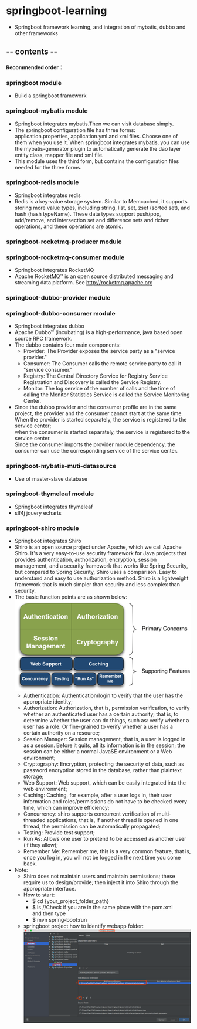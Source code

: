 # springboot-learning
 * Springboot framework learning, and integration of mybatis, dubbo and other frameworks

## -- contents --

#### Recommended order：

### springboot module
 * Build a springboot framework
 
### springboot-mybatis module
 * Springboot integrates mybatis.Then we can visit database simply.  
 * The springboot configuration file has three forms: application.properties, application.yml and xml files. 
 Choose one of them when you use it. When springboot integrates mybatis, you can use the mybatis-generator plugin 
 to automatically generate the dao layer entity class, mapper file and xml file.  
 * This module uses the third form, but contains the configuration files needed for the three forms.
 
### springboot-redis module
 * Springboot integrates redis  
 * Redis is a key-value storage system. Similar to Memcached, it supports storing more value types, 
 including string, list, set, zset (sorted set), and hash (hash typeName). These data types support push/pop, add/remove, 
 and intersection set and difference sets and richer operations, and these operations are atomic.
 
### springboot-rocketmq-producer module  
### springboot-rocketmq-consumer module
 * Springboot integrates RocketMQ
 * Apache RocketMQ™ is an open source distributed messaging and streaming data platform.
 See http://rocketmq.apache.org
  
### springboot-dubbo-provider module
### springboot-dubbo-consumer module
 * Springboot integrates dubbo
 * Apache Dubbo™ (incubating) is a high-performance, java based open source RPC framework.
 * The dubbo contains four main components:    
   * Provider: The Provider exposes the service party as a "service provider."   
   * Consumer: The Consumer calls the remote service party to call it "service consumer."   
   * Registry: The Central Directory Service for Registry Service Registration and Discovery is called the 
   Service Registry.   
   * Monitor: The log service of the number of calls and the time of calling the Monitor Statistics Service is called 
   the Service Monitoring Center. 
 * Since the dubbo provider and the consumer profile are in the same project, the provider and the consumer cannot start 
 at the same time.   
 When the provider is started separately, the service is registered to the service center;   
 when the consumer is started separately, the service is registered to the service center.   
 Since the consumer imports the provider module dependency, the consumer can use the corresponding service of the 
 service center.
  
### springboot-mybatis-muti-datasource
 *  Use of master-slave database
  
### springboot-thymeleaf module
 * Springboot integrates thymeleaf
 * slf4j jquery echarts
 
### springboot-shiro module
 * Springboot integrates Shiro
 * Shiro is an open source project under Apache, which we call Apache Shiro. It's a very easy-to-use security framework 
 for Java projects that provides authentication, authorization, encryption, session management, and a security framework 
 that works like Spring Security, but compared to Spring Security, Shiro uses a comparison. Easy to understand and 
 easy to use authorization method. Shiro is a lightweight framework that is much simpler than security and less 
 complex than security.  
 * The basic function points are as shown below:  
 ![image text](images/shiro_function_points.png)  
   * Authentication: Authentication/login to verify that the user has the appropriate identity;
   * Authorization: Authorization, that is, permission verification, to verify whether an authenticated user has a 
   certain authority; that is, to determine whether the user can do things, such as: verify whether a user has a role. 
   Or fine-grained to verify whether a user has a certain authority on a resource;
   * Session Manager: Session management, that is, a user is logged in as a session. Before it quits, all its 
   information is in the session; the session can be either a normal JavaSE environment or a Web environment;
   * Cryptography: Encryption, protecting the security of data, such as password encryption stored in the database, 
   rather than plaintext storage;
   * Web Support: Web support, which can be easily integrated into the web environment;
   * Caching: Caching, for example, after a user logs in, their user information and roles/permissions do not have to be 
   checked every time, which can improve efficiency;
   * Concurrency: shiro supports concurrent verification of multi-threaded applications, that is, if another thread is 
   opened in one thread, the permission can be automatically propagated;
   * Testing: Provide test support;
   * Run As: Allows one user to pretend to be accessed as another user (if they allow);
   * Remember Me: Remember me, this is a very common feature, that is, once you log in, you will not be logged in the 
   next time you come back.
 * Note: 
   * Shiro does not maintain users and maintain permissions; these require us to design/provide; then inject it into 
   Shiro through the appropriate interface.  
   * How to start:  
     * $ cd {your_project_folder_path}  
     * $ ls //Check if you are in the same place with the pom.xml  
     and then type  
     * $ mvn spring-boot:run
   * springboot project how to identify webapp folder:  
   ![image text](images/webapp.png)
 
 
 
 
 
 
 
 
 
 
 
 
 
 
 
 
 
 
 
 
 
 
 
 
 
 
 
 
 
 
 
 
 
 
 
  
  